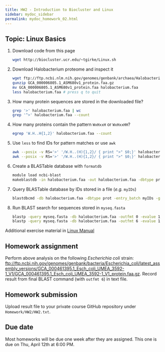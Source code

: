 ```yaml
---
title: HW2 - Introduction to Biocluster and Linux
sidebar: mydoc_sidebar
permalink: mydoc_homework_02.html 
---
```


## Topic: Linux Basics

1. Download code from this page
    ```sh
    wget http://biocluster.ucr.edu/~tgirke/Linux.sh 
    ```

2. Download Halobacterium proteome and inspect it
    ```sh
    wget ftp://ftp.ncbi.nlm.nih.gov/genomes/genbank/archaea/Halobacterium_salinarum/representative/GCA_000006805.1_ASM680v1/GCA_000006805.1_ASM680v1_protein.faa.gz
    gunzip GCA_000006805.1_ASM680v1_protein.faa.gz
    mv GCA_000006805.1_ASM680v1_protein.faa halobacterium.faa
    less halobacterium.faa # press q to quit
    ```

3. How many protein sequences are stored in the downloaded file?
    ```sh
    grep '>' halobacterium.faa | wc
    grep '^>' halobacterium.faa --count
    ```

4. How many proteins contain the pattern `WxHxxH` or `WxHxxHH`?
    ```sh
    egrep 'W.H..H{1,2}' halobacterium.faa --count
    ```

5. Use `less` to find IDs for pattern matches or use `awk`
    ```sh
    awk --posix -v RS='>' '/W.H..(H){1,2}/ { print ">" $0;}' halobacterium.faa | less
    awk --posix -v RS='>' '/W.H..(H){1,2}/ { print ">" $0;}' halobacterium.faa | grep '^>' | cut -c 2- | cut -f 1 -d\ > myIDs
    ```

6. Create a BLASTable database with `formatdb`
    ```sh
    module load ncbi-blast
    makeblastdb -in halobacterium.faa -out halobacterium.faa -dbtype prot -hash_index -parse_seqids
    ```

7. Query BLASTable database by IDs stored in a file (_e.g._ `myIDs`)
    ```sh
    blastdbcmd -db halobacterium.faa -dbtype prot -entry_batch myIDs -get_dups -out myseq.fasta
    ```

8. Run BLAST search for sequences stored in `myseq.fasta`
    ```sh
    blastp -query myseq.fasta -db halobacterium.faa -outfmt 0 -evalue 1e-6 -out blastp.out
    blastp -query myseq.fasta -db halobacterium.faa -outfmt 6 -evalue 1e-6 -out blastp.tab
    ```

Additional exercise material in [Linux Manual](http://hpcc.ucr.edu/manuals_linux-basics.html#exercises)

## Homework assignment

Perform above analysis on the following _Escherichia coli_ strain: ftp://ftp.ncbi.nih.gov/genomes/genbank/bacteria/Escherichia_coli/latest_assembly_versions/GCA_000461395.1_Esch_coli_UMEA_3592-1_V1/GCA_000461395.1_Esch_coli_UMEA_3592-1_V1_protein.faa.gz. 
Record result from final BLAST command (with `outfmt 6`) in text file.

## Homework submission

Upload result file to your private course GitHub repository under `Homework/HW2/HW2.txt`.

## Due date

Most homeworks will be due one week after they are assigned. This one is due on Thu, April 12th at 6:00 PM.
